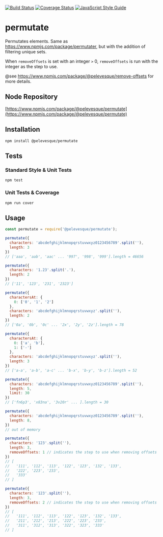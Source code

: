 [![Build Status](https://travis-ci.org/pelevesque/permutate.svg?branch=master)](https://travis-ci.org/pelevesque/permutate)
[![Coverage Status](https://coveralls.io/repos/github/pelevesque/permutate/badge.svg?branch=master)](https://coveralls.io/github/pelevesque/permutate?branch=master)
[![JavaScript Style Guide](https://img.shields.io/badge/code_style-standard-brightgreen.svg)](https://standardjs.com)

# permutate

Permutates elements. Same as https://www.npmjs.com/package/permutater, but with the addition of filtering unique sets.

When `removeOffsets` is set with an integer `>` 0, `removeOffsets` is run with the integer as the step to use.

@see https://www.npmjs.com/package/@pelevesque/remove-offsets for more details.

## Node Repository

[https://www.npmjs.com/package/@pelevesque/permutate](https://www.npmjs.com/package/@pelevesque/permutate)

## Installation

`npm install @pelevesque/permutate`

## Tests

### Standard Style & Unit Tests

`npm test`

### Unit Tests & Coverage

`npm run cover`

## Usage

```js
const permutate = require('@pelevesque/permutate');
```

```js
permutate({
  characters: 'abcdefghijklmnopqrstuvwxyz0123456789'.split(''),
  length: 3
})
// ['aaa', 'aab', 'aac' ... '997', '998', '999'].length = 46656
```

```js
permutate({
  characters: '1.23'.split('.'),
  length: 2
})
// ['11', '123', '231', '2323']
```

```js
permutate({
  charactersAt: {
    0: ['0', '1', '2']
  },
  characters: 'abcdefghijklmnopqrstuvwxyz'.split(''),
  length: 2
})
// ['0a', '0b', '0c' ... '2x', '2y', '2z'].length = 78
```

```js
permutate({
  charactersAt: {
    0: ['a', 'b'],
    1: ['-']
  },
  characters: 'abcdefghijklmnopqrstuvwxyz'.split(''),
  length: 3
})
// ['a-a', 'a-b', 'a-c' ... 'b-x', 'b-y', 'b-z'].length = 52
```

```js
permutate({
  characters: 'abcdefghijklmnopqrstuvwxyz0123456789'.split(''),
  length: 5,
  limit: 30
})
// ['fn6p3', 'x83na', '3v20r' ... ].length = 30
```

```js
permutate({
  characters: 'abcdefghijklmnopqrstuvwxyz0123456789'.split(''),
  length: 8,
})
// out of memory
```

```js
permutate({
  characters: '123'.split(''),
  length: 3,
  removeOffsets: 1 // indicates the step to use when removing offsets
})
// [
//   '111', '112', '113', '122', '123', '132', '133',
//   '222', '223', '233',
//   '333'
// ]
```

```js
permutate({
  characters: '123'.split(''),
  length: 3,
  removeOffsets: 2 // indicates the step to use when removing offsets
})
// [
//   '111', '112', '113', '122', '123', '132', '133',
//   '211', '212', '213', '222', '223', '233',
//   '311', '312', '313', '322', '323', '333'
// ]
```
